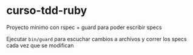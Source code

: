 # curso-tdd-ruby
Proyecto minimo con rspec + guard para poder escribir specs

Ejecutar `bin/guard` para escuchar cambios a archivos y correr los specs cada vez que se modifican
